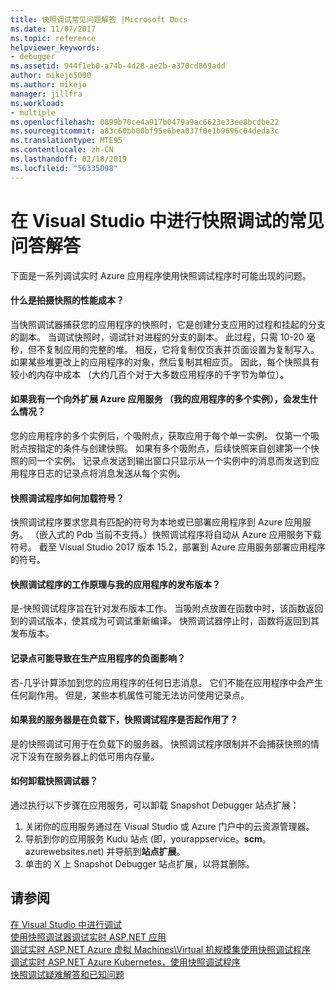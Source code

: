 ```yaml
---
title: 快照调试常见问题解答 |Microsoft Docs
ms.date: 11/07/2017
ms.topic: reference
helpviewer_keywords:
- debugger
ms.assetid: 944f1eb0-a74b-4d28-ae2b-a370cd869add
author: mikejo5000
ms.author: mikejo
manager: jillfra
ms.workload:
- multiple
ms.openlocfilehash: 0899b70ce4a917b0479a9ac6623e33ee8bcdbe22
ms.sourcegitcommit: a83c60bb00bf95e6bea037f0e1b9696c64deda3c
ms.translationtype: MTE95
ms.contentlocale: zh-CN
ms.lasthandoff: 02/18/2019
ms.locfileid: "56335098"
---
```

# <a name="frequently-asked-questions-for-snapshot-debugging-in-visual-studio"></a>在 Visual Studio 中进行快照调试的常见问答解答

下面是一系列调试实时 Azure 应用程序使用快照调试程序时可能出现的问题。

#### <a name="what-is-the-performance-cost-of-taking-a-snapshot"></a>什么是拍摄快照的性能成本？

当快照调试器捕获您的应用程序的快照时，它是创建分支应用的过程和挂起的分支的副本。 当调试快照时，调试针对进程的分支的副本。 此过程，只需 10-20 毫秒，但不复制应用的完整的堆。 相反，它将复制仅页表并页面设置为复制写入。 如果某些堆更改上的应用程序的对象，然后复制其相应页。 因此，每个快照具有较小的内存中成本 （大约几百个对于大多数应用程序的千字节为单位）。 

#### <a name="what-happens-if-i-have-a-scaled-out-azure-app-service-multiple-instances-of-my-app"></a>如果我有一个向外扩展 Azure 应用服务 （我的应用程序的多个实例），会发生什么情况？

您的应用程序的多个实例后，个吸附点，获取应用于每个单一实例。 仅第一个吸附点按指定的条件与创建快照。 如果有多个吸附点，后续快照来自创建第一个快照的同一个实例。 记录点发送到输出窗口只显示从一个实例中的消息而发送到应用程序日志的记录点将消息发送从每个实例。 

#### <a name="how-does-the-snapshot-debugger-load-symbols"></a>快照调试程序如何加载符号？

快照调试程序要求您具有匹配的符号为本地或已部署应用程序到 Azure 应用服务。 （嵌入式的 Pdb 当前不支持。）快照调试程序将自动从 Azure 应用服务下载符号。 截至 Visual Studio 2017 版本 15.2，部署到 Azure 应用服务部署应用程序的符号。

#### <a name="does-the-snapshot-debugger-work-against-release-builds-of-my-application"></a>快照调试程序的工作原理与我的应用程序的发布版本？

是-快照调试程序旨在针对发布版本工作。 当吸附点放置在函数中时，该函数返回到的调试版本，使其成为可调试重新编译。 快照调试器停止时，函数将返回到其发布版本。 

#### <a name="can-logpoints-cause-side-effects-in-my-production-application"></a>记录点可能导致在生产应用程序的负面影响？

否-几乎计算添加到您的应用程序的任何日志消息。 它们不能在应用程序中会产生任何副作用。 但是，某些本机属性可能无法访问使用记录点。 

#### <a name="does-the-snapshot-debugger-work-if-my-server-is-under-load"></a>如果我的服务器是在负载下，快照调试程序是否起作用了？

是的快照调试可用于在负载下的服务器。 快照调试程序限制并不会捕获快照的情况下没有在服务器上的低可用内存量。

#### <a name="how-do-i-uninstall-the-snapshot-debugger"></a>如何卸载快照调试器？

通过执行以下步骤在应用服务，可以卸载 Snapshot Debugger 站点扩展：

1. 关闭你的应用服务通过在 Visual Studio 或 Azure 门户中的云资源管理器。
1. 导航到你的应用服务 Kudu 站点 (即，yourappservice。**scm**。 azurewebsites.net) 并导航到**站点扩展**。
1. 单击的 X 上 Snapshot Debugger 站点扩展，以将其删除。

## <a name="see-also"></a>请参阅

[在 Visual Studio 中进行调试](../debugger/index.md)  
[使用快照调试器调试实时 ASP.NET 应用](../debugger/debug-live-azure-applications.md)  
[调试实时 ASP.NET Azure 虚拟 Machines\Virtual 机规模集使用快照调试程序](../debugger/debug-live-azure-virtual-machines.md)  
[调试实时 ASP.NET Azure Kubernetes，使用快照调试程序](../debugger/debug-live-azure-kubernetes.md)  
[快照调试疑难解答和已知问题](../debugger/debug-live-azure-apps-troubleshooting.md)
